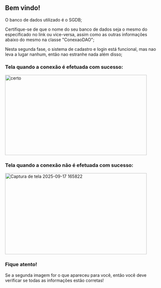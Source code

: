 ## Bem vindo!

O banco de dados utilizado é o SGDB;

Certifique-se de que o nome do seu banco de dados seja o mesmo do especificado no link ou vice-versa,
assim como as outras informações abaixo do mesmo na classe "ConexaoDAO";

Nesta segunda fase, o sistema de cadastro e login está funcional, mas nao leva a lugar nanhum, então nao estranhe nada além disso;

### Tela quando a conexão é efetuada com sucesso:

<img width="464" height="263" alt="certo" src="https://github.com/user-attachments/assets/bd0db0f0-f47a-40cf-af14-3848444b647d" />

### Tela quando a conexão não é efetuada com sucesso:

<img width="464" height="266" alt="Captura de tela 2025-09-17 165822" src="https://github.com/user-attachments/assets/6ed3e7b7-d085-4faf-be0b-62009353e487" />

### Fique atento!
Se a segunda imagem for o que apareceu para você, então você deve verificar se todas as informações estão corretas!
